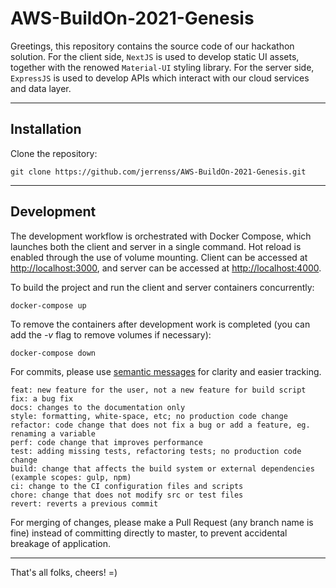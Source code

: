 # AWS-BuildOn-2021-Genesis

Greetings, this repository contains the source code of our hackathon solution. For the client side, `NextJS` is used to develop static UI assets, together with the renowed `Material-UI` styling library. For the server side,  `ExpressJS` is used to develop APIs which interact with our cloud services and data layer.

---

## Installation

Clone the repository:

```shell
git clone https://github.com/jerrenss/AWS-BuildOn-2021-Genesis.git
```

---

## Development

The development workflow is orchestrated with Docker Compose, which launches both the client and server in a single command. Hot reload is enabled through the use of volume mounting. Client can be accessed at [http://localhost:3000](http://localhost:3000), and server can be accessed at [http://localhost:4000](http://localhost:4000).

To build the project and run the client and server containers concurrently:
```
docker-compose up
```

To remove the containers after development work is completed (you can add the *-v* flag to remove volumes if necessary):
```
docker-compose down
```

For commits, please use [semantic messages](https://gist.github.com/joshbuchea/6f47e86d2510bce28f8e7f42ae84c716) for clarity and easier tracking.
```
feat: new feature for the user, not a new feature for build script
fix: a bug fix
docs: changes to the documentation only
style: formatting, white-space, etc; no production code change
refactor: code change that does not fix a bug or add a feature, eg. renaming a variable
perf: code change that improves performance
test: adding missing tests, refactoring tests; no production code change
build: change that affects the build system or external dependencies (example scopes: gulp, npm)
ci: change to the CI configuration files and scripts
chore: change that does not modify src or test files
revert: reverts a previous commit
```

For merging of changes, please make a Pull Request (any branch name is fine) instead of committing directly to master, to prevent accidental breakage of application.

---

That's all folks, cheers! =)